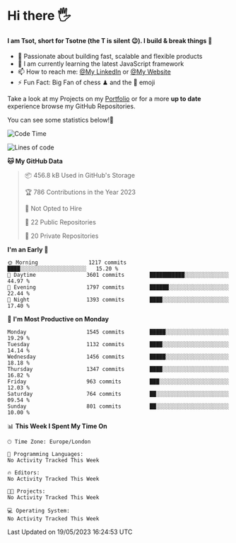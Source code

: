 # Hi there :raised_hand_with_fingers_splayed:
#### I am Tsot, short for Tsotne (the T is silent :wink:). I build & break things :space_invader:
- :telescope: Passionate about building fast, scalable and flexible products
- :seedling: I am currently learning the latest JavaScript framework 
- :mailbox: How to reach me: [@My LinkedIn](https://www.linkedin.com/in/tsotne-gvadzabia/) or [@My Website](https://tsotne.co.uk/contact)
- :zap: Fun Fact: Big Fan of chess ♟ and the 👾 emoji

Take a look at my Projects on my [Portfolio](https://tsotne.co.uk/) or for a more **up to date** experience browse my GitHub Repositories.

You can see some statistics below!:space_invader:
<!--START_SECTION:waka-->
![Code Time](http://img.shields.io/badge/Code%20Time-761%20hrs%202%20mins-blue)

![Lines of code](https://img.shields.io/badge/From%20Hello%20World%20I%27ve%20Written-4.8%20million%20lines%20of%20code-blue)

**🐱 My GitHub Data** 

> 📦 456.8 kB Used in GitHub's Storage 
 > 
> 🏆 786 Contributions in the Year 2023
 > 
> 🚫 Not Opted to Hire
 > 
> 📜 22 Public Repositories 
 > 
> 🔑 20 Private Repositories 
 > 
**I'm an Early 🐤** 

```text
🌞 Morning                1217 commits        ████░░░░░░░░░░░░░░░░░░░░░   15.20 % 
🌆 Daytime                3601 commits        ███████████░░░░░░░░░░░░░░   44.97 % 
🌃 Evening                1797 commits        ██████░░░░░░░░░░░░░░░░░░░   22.44 % 
🌙 Night                  1393 commits        ████░░░░░░░░░░░░░░░░░░░░░   17.40 % 
```
📅 **I'm Most Productive on Monday** 

```text
Monday                   1545 commits        █████░░░░░░░░░░░░░░░░░░░░   19.29 % 
Tuesday                  1132 commits        ████░░░░░░░░░░░░░░░░░░░░░   14.14 % 
Wednesday                1456 commits        █████░░░░░░░░░░░░░░░░░░░░   18.18 % 
Thursday                 1347 commits        ████░░░░░░░░░░░░░░░░░░░░░   16.82 % 
Friday                   963 commits         ███░░░░░░░░░░░░░░░░░░░░░░   12.03 % 
Saturday                 764 commits         ██░░░░░░░░░░░░░░░░░░░░░░░   09.54 % 
Sunday                   801 commits         ██░░░░░░░░░░░░░░░░░░░░░░░   10.00 % 
```


📊 **This Week I Spent My Time On** 

```text
🕑︎ Time Zone: Europe/London

💬 Programming Languages: 
No Activity Tracked This Week

🔥 Editors: 
No Activity Tracked This Week

🐱‍💻 Projects: 
No Activity Tracked This Week

💻 Operating System: 
No Activity Tracked This Week
```


 Last Updated on 19/05/2023 16:24:53 UTC
<!--END_SECTION:waka-->

